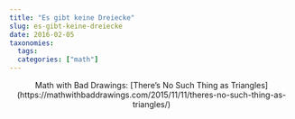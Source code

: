 ```yaml
---
title: "Es gibt keine Dreiecke"
slug: es-gibt-keine-dreiecke
date: 2016-02-05
taxonomies:
  tags: 
  categories: ["math"]
---
```



<center>Math with Bad Drawings: [There’s No Such Thing as Triangles](https://mathwithbaddrawings.com/2015/11/11/theres-no-such-thing-as-triangles/)</center>

